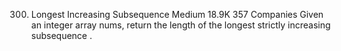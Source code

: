 300. Longest Increasing Subsequence
     Medium
     18.9K
     357
     Companies
     Given an integer array nums, return the length of the longest strictly increasing
     subsequence
     .